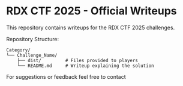 # RDX CTF 2025 - Official Writeups

This repository contains writeups for the RDX CTF 2025 challenges.

Repository Structure:
```
Category/
└── Challenge_Name/
    ├── dist/         # Files provided to players
    └── README.md     # Writeup explaining the solution
```



For suggestions or feedback feel free to contact

